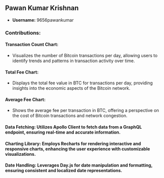 ## Pawan Kumar Krishnan
- **Username:** 9656pawankumar

### Contributions:
#### Transaction Count Chart: 
- Visualizes the number of Bitcoin transactions per day, allowing users to identify trends and patterns in transaction activity over time.
#### Total Fee Chart: 
- Displays the total fee value in BTC for transactions per day, providing insights into the economic aspects of the Bitcoin network.
 #### Average Fee Chart: 
- Shows the average fee per transaction in BTC, offering a perspective on the cost of Bitcoin transactions and network congestion.

#### Data Fetching: Utilizes Apollo Client to fetch data from a GraphQL endpoint, ensuring real-time and accurate information.
#### Charting Library: Employs Recharts for rendering interactive and responsive charts, enhancing the user experience with customizable visualizations.
#### Date Handling: Leverages Day.js for date manipulation and formatting, ensuring consistent and localized date representations.